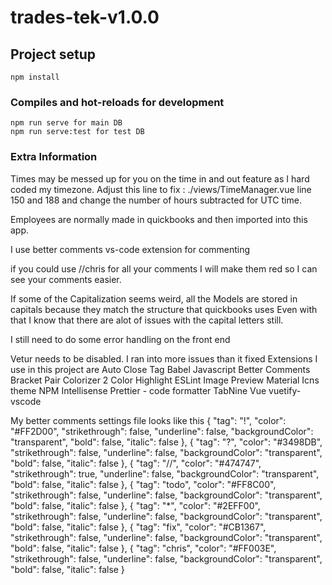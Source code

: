 # trades-tek-v1.0.0

## Project setup

```
npm install
```

### Compiles and hot-reloads for development

```
npm run serve for main DB
npm run serve:test for test DB
```

### Extra Information

Times may be messed up for you on the time in and out feature as I hard coded my timezone. Adjust this line to fix : ./views/TimeManager.vue line 150 and 188 and change the number of hours subtracted for UTC time.

Employees are normally made in quickbooks and then imported into this app.

I use better comments vs-code extension for commenting

if you could use //chris for all your comments I will make them red so I can see your comments easier.

If some of the Capitalization seems weird, all the Models are stored in capitals because they match the structure that quickbooks uses
Even with that I know that there are alot of issues with the capital letters still.

I still need to do some error handling on the front end

Vetur needs to be disabled. I ran into more issues than it fixed
Extensions I use in this project are
Auto Close Tag
Babel Javascript
Better Comments
Bracket Pair Colorizer 2
Color Highlight
ESLint
Image Preview
Material Icns theme
NPM Intellisense
Prettier - code formatter
TabNine
Vue
vuetify-vscode

My better comments settings file looks like this
{
"tag": "!",
"color": "#FF2D00",
"strikethrough": false,
"underline": false,
"backgroundColor": "transparent",
"bold": false,
"italic": false
},
{
"tag": "?",
"color": "#3498DB",
"strikethrough": false,
"underline": false,
"backgroundColor": "transparent",
"bold": false,
"italic": false
},
{
"tag": "//",
"color": "#474747",
"strikethrough": true,
"underline": false,
"backgroundColor": "transparent",
"bold": false,
"italic": false
},
{
"tag": "todo",
"color": "#FF8C00",
"strikethrough": false,
"underline": false,
"backgroundColor": "transparent",
"bold": false,
"italic": false
},
{
"tag": "\*",
"color": "#2EFF00",
"strikethrough": false,
"underline": false,
"backgroundColor": "transparent",
"bold": false,
"italic": false
},
{
"tag": "fix",
"color": "#CB1367",
"strikethrough": false,
"underline": false,
"backgroundColor": "transparent",
"bold": false,
"italic": false
},
{
"tag": "chris",
"color": "#FF003E",
"strikethrough": false,
"underline": false,
"backgroundColor": "transparent",
"bold": false,
"italic": false
}
